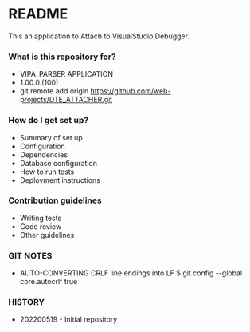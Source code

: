 # README #

This an application to Attach to VisualStudio Debugger.

### What is this repository for? ###

* VIPA_PARSER APPLICATION
* 1.00.0.(100)
* git remote add origin https://github.com/web-projects/DTE_ATTACHER.git

### How do I get set up? ###

* Summary of set up
* Configuration
* Dependencies
* Database configuration
* How to run tests
* Deployment instructions

### Contribution guidelines ###

* Writing tests
* Code review
* Other guidelines

### GIT NOTES ###

*  AUTO-CONVERTING CRLF line endings into LF
   $ git config --global core.autocrlf true
   
### HISTORY ###

* 202200519 - Initial repository
